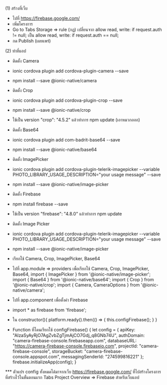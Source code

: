 (1) สร้างที่เว็บ
- ไปที่ https://firebase.google.com/ 
- เพิ่มโครงการ
- Go to Tabs Storage => rule (กฏ) เปลี่ยนจาก allow read, write: if request.auth != null; เป็น allow read, write: if request.auth == null;
- กด Publish (เผยแพร่)

(2) ทำที่แอป
- ติดตั้ง Camera
- ionic cordova plugin add cordova-plugin-camera --save
- npm install --save @ionic-native/camera

- ติดตั้ง Crop
- ionic cordova plugin add cordova-plugin-crop --save
- npm install --save @ionic-native/crop
- ใช้เป็น version "crop": "4.5.2" แล้วทำการ npm update (เอาหมวกออก)

- ติดตั้ง Base64
- ionic cordova plugin add com-badrit-base64 --save
- npm install --save @ionic-native/base64

- ติดตั้ง ImagePicker
- ionic cordova plugin add cordova-plugin-telerik-imagepicker --variable PHOTO_LIBRARY_USAGE_DESCRIPTION="your usage message" --save
- npm install --save @ionic-native/image-picker

- ติดตั้ง Firebase
- npm install firebase --save 
- ใช้เป็น version "firebase": "4.8.0" แล้วทำการ npm update

- ติดตั้ง Image Picker
- ionic cordova plugin add cordova-plugin-telerik-imagepicker --variable PHOTO_LIBRARY_USAGE_DESCRIPTION="your usage message" --save
- npm install --save @ionic-native/image-picker

- เรียกใช้ Camera,
        Crop,
        ImagePicker,
        Base64
- ไปที่ app.module => providers เพื่อเรียกใช้ Camera, Crop, ImagePicker, Base64,
import { ImagePicker } from '@ionic-native/image-picker';
import { Base64 } from '@ionic-native/base64';
import { Crop } from '@ionic-native/crop';
import { Camera, CameraOptions } from '@ionic-native/camera';

- ไปที่ app.component เพื่อตั้งค่า Firebase
- import * as firebase from 'firebase';
- ใน constructor(){
    platform.ready().then(() => {
      this.configFirebase();
    }
}

- Function ที่โดนเรียกใช้
configFirebase() {
    let config = {
      apiKey: "AIzaSyAyRjO7AgZvbZgTjmAjCO7Gdj_q8GNb74U",
      authDomain: "camera-firebase-console.firebaseapp.com",
      databaseURL: "https://camera-firebase-console.firebaseio.com",
      projectId: "camera-firebase-console",
      storageBucket: "camera-firebase-console.appspot.com",
      messagingSenderId: "274599816221"
    };
    firebase.initializeApp(config);
  }

*** ตัวแปร config ทั้งหมดได้มาจากเว็บ https://firebase.google.com/ ที่ไปสร้างโครงการที่สร้างไว้ในขั้นตอนแรก Tabs Project Overview => Firebase สำหรับเว็บแอป

